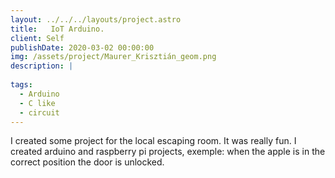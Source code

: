 ```yaml
---
layout: ../../../layouts/project.astro
title:   IoT Arduino.
client: Self
publishDate: 2020-03-02 00:00:00
img: /assets/project/Maurer_Krisztián_geom.png
description: |
 
tags:
  - Arduino
  - C like
  - circuit
---
```


I created some project for the local escaping room. It was really fun. I created arduino and raspberry pi projects, exemple: when the apple is in the correct position the door is unlocked. 